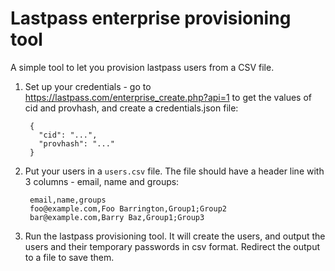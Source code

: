 # Lastpass enterprise provisioning tool

A simple tool to let you provision lastpass users from a CSV file.

1. Set up your credentials - go to
<https://lastpass.com/enterprise_create.php?api=1> to get the values of cid
and provhash, and create a credentials.json file:

        {
          "cid": "...",
          "provhash": "..."
        }

1. Put your users in a `users.csv` file. The file should have a header line
with 3 columns - email, name and groups:

        email,name,groups
        foo@example.com,Foo Barrington,Group1;Group2
        bar@example.com,Barry Baz,Group1;Group3

1. Run the lastpass provisioning tool. It will create the users, and output
the users and their temporary passwords in csv format. Redirect the output to
a file to save them.
